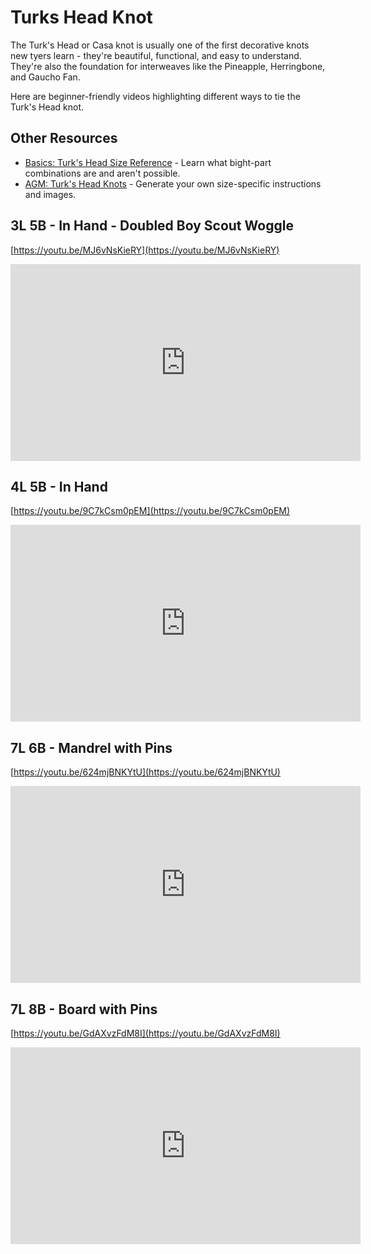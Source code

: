 # Turks Head Knot

The Turk's Head or Casa knot is usually one of the first decorative knots new tyers learn - they're beautiful, functional, and easy to understand. They're also the foundation for interweaves like the Pineapple, Herringbone, and Gaucho Fan.  

Here are beginner-friendly videos highlighting different ways to tie the Turk's Head knot. 

## Other Resources

* [Basics: Turk's Head Size Reference](../basics/turks-head-size-reference.md) - Learn what bight-part combinations are and aren't possible.  
* [AGM: Turk's Head Knots](../agm/agm-turks-head) - Generate your own size-specific instructions and images. 

## 3L 5B - In Hand - Doubled Boy Scout Woggle

[https://youtu.be/MJ6vNsKieRY](https://youtu.be/MJ6vNsKieRY)

<iframe width="560" height="315" src="https://www.youtube.com/embed/MJ6vNsKieRY" title="YouTube video player" frameborder="0" allow="accelerometer; autoplay; clipboard-write; encrypted-media; gyroscope; picture-in-picture" allowfullscreen></iframe>

## 4L 5B - In Hand

[https://youtu.be/9C7kCsm0pEM](https://youtu.be/9C7kCsm0pEM)

<iframe width="560" height="315" src="https://www.youtube.com/embed/9C7kCsm0pEM" title="YouTube video player" frameborder="0" allow="accelerometer; autoplay; clipboard-write; encrypted-media; gyroscope; picture-in-picture" allowfullscreen></iframe>

## 7L 6B - Mandrel with Pins

[https://youtu.be/624mjBNKYtU](https://youtu.be/624mjBNKYtU)

<iframe width="560" height="315" src="https://www.youtube.com/embed/624mjBNKYtU" title="YouTube video player" frameborder="0" allow="accelerometer; autoplay; clipboard-write; encrypted-media; gyroscope; picture-in-picture" allowfullscreen></iframe>

## 7L 8B - Board with Pins

[https://youtu.be/GdAXvzFdM8I](https://youtu.be/GdAXvzFdM8I)

<iframe width="560" height="315" src="https://www.youtube.com/embed/GdAXvzFdM8I" title="YouTube video player" frameborder="0" allow="accelerometer; autoplay; clipboard-write; encrypted-media; gyroscope; picture-in-picture" allowfullscreen></iframe>

